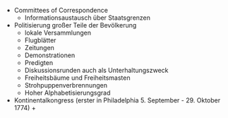 + Committees of Correspondence
	+ Informationsaustausch über Staatsgrenzen
+ Politisierung großer Teile der Bevölkerung
	+ lokale Versammlungen
	+ Flugblätter
	+ Zeitungen
	+ Demonstrationen
	+ Predigten
	+ Diskussionsrunden auch als Unterhaltungszweck
	+ Freiheitsbäume und Freiheitsmasten
	+ Strohpuppenverbrennungen
	+ Hoher Alphabetisierungsgrad
+ Kontinentalkongress (erster in Philadelphia 5. September - 29. Oktober 1774)
	+ 